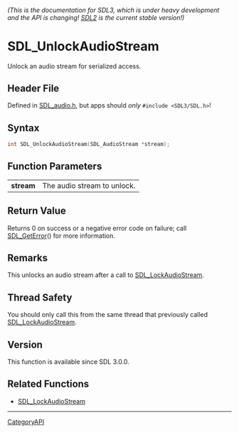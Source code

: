 ###### (This is the documentation for SDL3, which is under heavy development and the API is changing! [SDL2](https://wiki.libsdl.org/SDL2/) is the current stable version!)
# SDL_UnlockAudioStream

Unlock an audio stream for serialized access.

## Header File

Defined in [SDL_audio.h](https://github.com/libsdl-org/SDL/blob/main/include/SDL3/SDL_audio.h), but apps should _only_ `#include <SDL3/SDL.h>`!

## Syntax

```c
int SDL_UnlockAudioStream(SDL_AudioStream *stream);

```

## Function Parameters

|                |                             |
| -------------- | --------------------------- |
| **stream**     | The audio stream to unlock. |

## Return Value

Returns 0 on success or a negative error code on failure; call
[SDL_GetError](SDL_GetError)() for more information.

## Remarks

This unlocks an audio stream after a call to
[SDL_LockAudioStream](SDL_LockAudioStream).

## Thread Safety

You should only call this from the same thread that previously called
[SDL_LockAudioStream](SDL_LockAudioStream).

## Version

This function is available since SDL 3.0.0.

## Related Functions

* [SDL_LockAudioStream](SDL_LockAudioStream)

----
[CategoryAPI](CategoryAPI)

